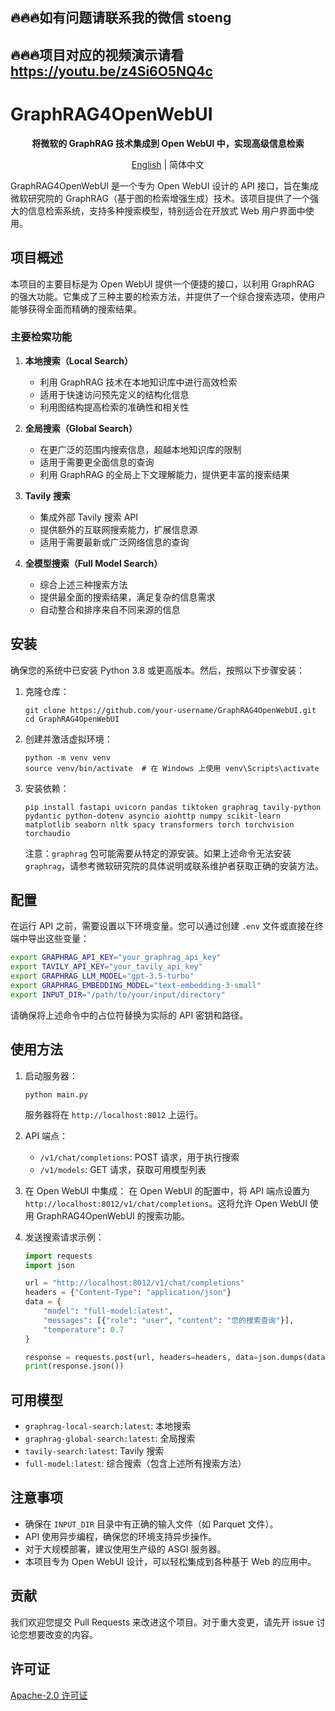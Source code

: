 ## 🔥🔥🔥如有问题请联系我的微信 stoeng
## 🔥🔥🔥项目对应的视频演示请看 https://youtu.be/z4Si6O5NQ4c

# GraphRAG4OpenWebUI

<div align="center">
  <p><strong>将微软的 GraphRAG 技术集成到 Open WebUI 中，实现高级信息检索</strong></p>
  <a href="README.md">English</a> | 简体中文
</div>

GraphRAG4OpenWebUI 是一个专为 Open WebUI 设计的 API 接口，旨在集成微软研究院的 GraphRAG（基于图的检索增强生成）技术。该项目提供了一个强大的信息检索系统，支持多种搜索模型，特别适合在开放式 Web 用户界面中使用。

## 项目概述

本项目的主要目标是为 Open WebUI 提供一个便捷的接口，以利用 GraphRAG 的强大功能。它集成了三种主要的检索方法，并提供了一个综合搜索选项，使用户能够获得全面而精确的搜索结果。

### 主要检索功能

1. **本地搜索（Local Search）**
   - 利用 GraphRAG 技术在本地知识库中进行高效检索
   - 适用于快速访问预先定义的结构化信息
   - 利用图结构提高检索的准确性和相关性

2. **全局搜索（Global Search）**
   - 在更广泛的范围内搜索信息，超越本地知识库的限制
   - 适用于需要更全面信息的查询
   - 利用 GraphRAG 的全局上下文理解能力，提供更丰富的搜索结果

3. **Tavily 搜索**
   - 集成外部 Tavily 搜索 API
   - 提供额外的互联网搜索能力，扩展信息源
   - 适用于需要最新或广泛网络信息的查询

4. **全模型搜索（Full Model Search）**
   - 综合上述三种搜索方法
   - 提供最全面的搜索结果，满足复杂的信息需求
   - 自动整合和排序来自不同来源的信息

## 安装

确保您的系统中已安装 Python 3.8 或更高版本。然后，按照以下步骤安装：

1. 克隆仓库：
   ```
   git clone https://github.com/your-username/GraphRAG4OpenWebUI.git
   cd GraphRAG4OpenWebUI
   ```

2. 创建并激活虚拟环境：
   ```
   python -m venv venv
   source venv/bin/activate  # 在 Windows 上使用 venv\Scripts\activate
   ```

3. 安装依赖：
   ```
   pip install fastapi uvicorn pandas tiktoken graphrag tavily-python pydantic python-dotenv asyncio aiohttp numpy scikit-learn matplotlib seaborn nltk spacy transformers torch torchvision torchaudio
   ```

   注意：`graphrag` 包可能需要从特定的源安装。如果上述命令无法安装 `graphrag`，请参考微软研究院的具体说明或联系维护者获取正确的安装方法。

## 配置

在运行 API 之前，需要设置以下环境变量。您可以通过创建 `.env` 文件或直接在终端中导出这些变量：

```bash
export GRAPHRAG_API_KEY="your_graphrag_api_key"
export TAVILY_API_KEY="your_tavily_api_key"
export GRAPHRAG_LLM_MODEL="gpt-3.5-turbo"
export GRAPHRAG_EMBEDDING_MODEL="text-embedding-3-small"
export INPUT_DIR="/path/to/your/input/directory"
```

请确保将上述命令中的占位符替换为实际的 API 密钥和路径。

## 使用方法

1. 启动服务器：
   ```
   python main.py
   ```
   服务器将在 `http://localhost:8012` 上运行。

2. API 端点：
   - `/v1/chat/completions`: POST 请求，用于执行搜索
   - `/v1/models`: GET 请求，获取可用模型列表

3. 在 Open WebUI 中集成：
   在 Open WebUI 的配置中，将 API 端点设置为 `http://localhost:8012/v1/chat/completions`。这将允许 Open WebUI 使用 GraphRAG4OpenWebUI 的搜索功能。

4. 发送搜索请求示例：
   ```python
   import requests
   import json

   url = "http://localhost:8012/v1/chat/completions"
   headers = {"Content-Type": "application/json"}
   data = {
       "model": "full-model:latest",
       "messages": [{"role": "user", "content": "您的搜索查询"}],
       "temperature": 0.7
   }

   response = requests.post(url, headers=headers, data=json.dumps(data))
   print(response.json())
   ```

## 可用模型

- `graphrag-local-search:latest`: 本地搜索
- `graphrag-global-search:latest`: 全局搜索
- `tavily-search:latest`: Tavily 搜索
- `full-model:latest`: 综合搜索（包含上述所有搜索方法）

## 注意事项

- 确保在 `INPUT_DIR` 目录中有正确的输入文件（如 Parquet 文件）。
- API 使用异步编程，确保您的环境支持异步操作。
- 对于大规模部署，建议使用生产级的 ASGI 服务器。
- 本项目专为 Open WebUI 设计，可以轻松集成到各种基于 Web 的应用中。

## 贡献

我们欢迎您提交 Pull Requests 来改进这个项目。对于重大变更，请先开 issue 讨论您想要改变的内容。

## 许可证

[Apache-2.0 许可证](LICENSE)
